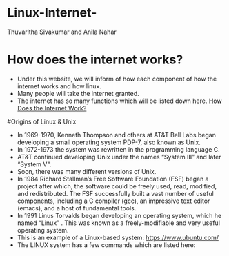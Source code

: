 # Linux-Internet-
Thuvaritha Sivakumar and Anila Nahar 

# How does the internet works? 
- Under this website, we will inform of how each component of how the internet works and how linux. 
- Many people will take the internet granted. 
- The internet has so many functions which will be listed down here. 
<a href="Internet Tutotial.html">How Does the Internet Work?</a>









#Origins of Linux & Unix
- In 1969-1970, Kenneth Thompson and others at AT&T Bell Labs began developing a small operating system PDP-7, also known as Unix. 
- In 1972-1973 the system was rewritten in the programming language C.
- AT&T continued developing Unix under the names “System III” and later “System V".
- Soon, there was many different versions of Unix.
- In 1984 Richard Stallman’s Free Software Foundation (FSF) began a project after which, the software could be freely used, read, modified, and redistributed. The FSF successfully built a vast number of useful components, including a C compiler (gcc), an impressive text editor (emacs), and a host of fundamental tools.
- In 1991 Linus Torvalds began developing an operating system, which he named “Linux” . This was known as a freely-modifiable and very useful operating system. 
- This is an example of a Linux-based system: 
 https://www.ubuntu.com/ 
 - The LINUX system has a few commands which are listed here:
 
  
  



